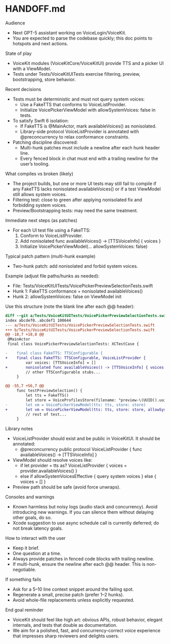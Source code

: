 # HANDOFF.md

Audience
- Next GPT-5 assistant working on VoiceLogin/VoiceKit.
- You are expected to parse the codebase quickly; this doc points to hotspots and next actions.

State of play
- VoiceKit modules (VoiceKitCore/VoiceKitUI) provide TTS and a picker UI with a ViewModel.
- Tests under Tests/VoiceKitUITests exercise filtering, preview, bootstrapping, store behavior.

Recent decisions
- Tests must be deterministic and must not query system voices:
  - Use a FakeTTS that conforms to VoiceListProvider.
  - Initialize VoicePickerViewModel with allowSystemVoices: false in tests.
- To satisfy Swift 6 isolation:
  - If FakeTTS is @MainActor, mark availableVoices() as nonisolated.
  - Library-side protocol VoiceListProvider is annotated with @preconcurrency to relax conformance constraints.
- Patching discipline discovered:
  - Multi-hunk patches must include a newline after each hunk header line.
  - Every fenced block in chat must end with a trailing newline for the user’s tooling.

What compiles vs broken (likely)
- The project builds, but one or more UI tests may still fail to compile if any FakeTTS lacks nonisolated availableVoices() or if a test ViewModel still allows system voices.
- Filtering test: close to green after applying nonisolated fix and forbidding system voices.
- Preview/Bootstrapping tests: may need the same treatment.

Immediate next steps (as patches)
- For each UI test file using a FakeTTS:
  1) Conform to VoiceListProvider.
  2) Add nonisolated func availableVoices() -> [TTSVoiceInfo] { voices }
  3) Initialize VoicePickerViewModel(... allowSystemVoices: false)

Typical patch pattern (multi-hunk example)
- Two-hunk patch: add nonisolated and forbid system voices.

Example (adjust file paths/hunks as needed):
- File: Tests/VoiceKitUITests/VoicePickerPreviewSelectionTests.swift
- Hunk 1: FakeTTS conformance + nonisolated availableVoices()
- Hunk 2: allowSystemVoices: false on ViewModel init

Use this structure (note the blank line after each @@ header):
```diff
diff --git a/Tests/VoiceKitUITests/VoicePickerPreviewSelectionTests.swift b/Tests/VoiceKitUITests/VoicePickerPreviewSelectionTests.swift
index abcdef0..abcdef1 100644
--- a/Tests/VoiceKitUITests/VoicePickerPreviewSelectionTests.swift
+++ b/Tests/VoiceKitUITests/VoicePickerPreviewSelectionTests.swift
@@ -18,7 +18,8 @@
 @MainActor
 final class VoicePickerPreviewSelectionTests: XCTestCase {

-    final class FakeTTS: TTSConfigurable {
+    final class FakeTTS: TTSConfigurable, VoiceListProvider {
         var voices: [TTSVoiceInfo] = []
+        nonisolated func availableVoices() -> [TTSVoiceInfo] { voices }
         // other TTSConfigurable stubs...
     }

@@ -55,7 +56,7 @@
     func testPreviewSelection() {
         let tts = FakeTTS()
         let store = VoiceProfilesStore(filename: "preview-\(UUID().uuidString).json")
-        let vm = VoicePickerViewModel(tts: tts, store: store)
+        let vm = VoicePickerViewModel(tts: tts, store: store, allowSystemVoices: false)
         // rest of test...
     }
```

Library notes
- VoiceListProvider should exist and be public in VoiceKitUI. It should be annotated:
  - @preconcurrency public protocol VoiceListProvider { func availableVoices() -> [TTSVoiceInfo] }
- ViewModel should resolve voices like:
  - if let provider = tts as? VoiceListProvider { voices = provider.availableVoices() }
  - else if allowSystemVoicesEffective { query system voices } else { voices = [] }
- Preview path should be safe (avoid force unwraps).

Consoles and warnings
- Known harmless but noisy logs (audio stack and concurrency). Avoid introducing new warnings. If you can silence them without delaying other goals, do so.
- Xcode suggestion to use async schedule call is currently deferred; do not break latency goals.

How to interact with the user
- Keep it brief.
- One question at a time.
- Always provide patches in fenced code blocks with trailing newline.
- If multi-hunk, ensure the newline after each @@ header. This is non-negotiable.

If something fails
- Ask for a 5–10 line context snippet around the failing spot.
- Regenerate a small, precise patch (prefer 1–2 hunks).
- Avoid whole-file replacements unless explicitly requested.

End goal reminder
- VoiceKit should feel like high art: obvious APIs, robust behavior, elegant internals, and tests that double as documentation.
- We aim for a polished, fast, and concurrency-correct voice experience that impresses sharp reviewers and delights users.
```
